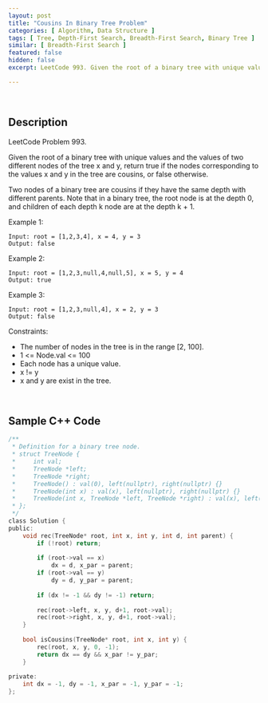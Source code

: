 ```yaml
---
layout: post
title: "Cousins In Binary Tree Problem"
categories: [ Algorithm, Data Structure ]
tags: [ Tree, Depth-First Search, Breadth-First Search, Binary Tree ]
similar: [ Breadth-First Search ]
featured: false
hidden: false
excerpt: LeetCode 993. Given the root of a binary tree with unique values and the values of two different nodes of the tree x and y, return true if the nodes corresponding to the values x and y in the tree are cousins, or false otherwise.

---
```


<br />

## Description

LeetCode Problem 993.

Given the root of a binary tree with unique values and the values of two different nodes of the tree x and y, return true if the nodes corresponding to the values x and y in the tree are cousins, or false otherwise.

Two nodes of a binary tree are cousins if they have the same depth with different parents.
Note that in a binary tree, the root node is at the depth 0, and children of each depth k node are at the depth k + 1.

Example 1: 
```
Input: root = [1,2,3,4], x = 4, y = 3
Output: false
```

Example 2: 
```
Input: root = [1,2,3,null,4,null,5], x = 5, y = 4
Output: true
```

Example 3: 
```
Input: root = [1,2,3,null,4], x = 2, y = 3
Output: false
```

Constraints:
* The number of nodes in the tree is in the range [2, 100].
* 1 <= Node.val <= 100
* Each node has a unique value.
* x != y
* x and y are exist in the tree.

<br />

## Sample C++ Code


```c
/**
 * Definition for a binary tree node.
 * struct TreeNode {
 *     int val;
 *     TreeNode *left;
 *     TreeNode *right;
 *     TreeNode() : val(0), left(nullptr), right(nullptr) {}
 *     TreeNode(int x) : val(x), left(nullptr), right(nullptr) {}
 *     TreeNode(int x, TreeNode *left, TreeNode *right) : val(x), left(left), right(right) {}
 * };
 */
class Solution {
public:
    void rec(TreeNode* root, int x, int y, int d, int parent) {
        if (!root) return;
        
        if (root->val == x) 
            dx = d, x_par = parent;
        if (root->val == y) 
            dy = d, y_par = parent;
        
        if (dx != -1 && dy != -1) return;
        
        rec(root->left, x, y, d+1, root->val);
        rec(root->right, x, y, d+1, root->val);
    }
    
    bool isCousins(TreeNode* root, int x, int y) {
        rec(root, x, y, 0, -1);
        return dx == dy && x_par != y_par;
    }
    
private:
    int dx = -1, dy = -1, x_par = -1, y_par = -1;
};
```


